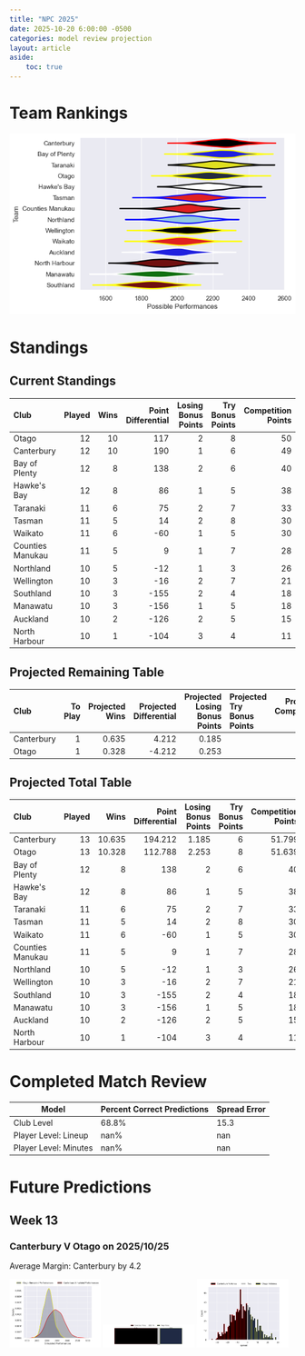 ```yaml
---  
title: "NPC 2025"  
date: 2025-10-20 6:00:00 -0500  
categories: model review projection  
layout: article  
aside:  
    toc: true  
---
```

# Team Rankings


![Club Rankings](plots/rankings_NPC_2025.png)
# Standings

## Current Standings


| Club             |   Played |   Wins |   Point Differential |   Losing Bonus Points |   Try Bonus Points |   Competition Points |
|:-----------------|---------:|-------:|---------------------:|----------------------:|-------------------:|---------------------:|
| Otago            |       12 |     10 |                  117 |                     2 |                  8 |                   50 |
| Canterbury       |       12 |     10 |                  190 |                     1 |                  6 |                   49 |
| Bay of Plenty    |       12 |      8 |                  138 |                     2 |                  6 |                   40 |
| Hawke's Bay      |       12 |      8 |                   86 |                     1 |                  5 |                   38 |
| Taranaki         |       11 |      6 |                   75 |                     2 |                  7 |                   33 |
| Tasman           |       11 |      5 |                   14 |                     2 |                  8 |                   30 |
| Waikato          |       11 |      6 |                  -60 |                     1 |                  5 |                   30 |
| Counties Manukau |       11 |      5 |                    9 |                     1 |                  7 |                   28 |
| Northland        |       10 |      5 |                  -12 |                     1 |                  3 |                   26 |
| Wellington       |       10 |      3 |                  -16 |                     2 |                  7 |                   21 |
| Southland        |       10 |      3 |                 -155 |                     2 |                  4 |                   18 |
| Manawatu         |       10 |      3 |                 -156 |                     1 |                  5 |                   18 |
| Auckland         |       10 |      2 |                 -126 |                     2 |                  5 |                   15 |
| North Harbour    |       10 |      1 |                 -104 |                     3 |                  4 |                   11 |



## Projected Remaining Table


| Club       |   To Play |   Projected Wins |   Projected Differential |   Projected Losing Bonus Points | Projected Try Bonus Points   |   Projected Competition Points |
|:-----------|----------:|-----------------:|-------------------------:|--------------------------------:|:-----------------------------|-------------------------------:|
| Canterbury |         1 |            0.635 |                    4.212 |                           0.185 |                              |                          2.799 |
| Otago      |         1 |            0.328 |                   -4.212 |                           0.253 |                              |                          1.639 |



## Projected Total Table


| Club             |   Played |   Wins |   Point Differential |   Losing Bonus Points |   Try Bonus Points |   Competition Points |
|:-----------------|---------:|-------:|---------------------:|----------------------:|-------------------:|---------------------:|
| Canterbury       |       13 | 10.635 |              194.212 |                 1.185 |                  6 |               51.799 |
| Otago            |       13 | 10.328 |              112.788 |                 2.253 |                  8 |               51.639 |
| Bay of Plenty    |       12 |  8     |              138     |                 2     |                  6 |               40     |
| Hawke's Bay      |       12 |  8     |               86     |                 1     |                  5 |               38     |
| Taranaki         |       11 |  6     |               75     |                 2     |                  7 |               33     |
| Tasman           |       11 |  5     |               14     |                 2     |                  8 |               30     |
| Waikato          |       11 |  6     |              -60     |                 1     |                  5 |               30     |
| Counties Manukau |       11 |  5     |                9     |                 1     |                  7 |               28     |
| Northland        |       10 |  5     |              -12     |                 1     |                  3 |               26     |
| Wellington       |       10 |  3     |              -16     |                 2     |                  7 |               21     |
| Southland        |       10 |  3     |             -155     |                 2     |                  4 |               18     |
| Manawatu         |       10 |  3     |             -156     |                 1     |                  5 |               18     |
| Auckland         |       10 |  2     |             -126     |                 2     |                  5 |               15     |
| North Harbour    |       10 |  1     |             -104     |                 3     |                  4 |               11     |



# Completed Match Review


| Model | Percent Correct Predictions | Spread Error |
| ------ | ------ | ------ |
| Club Level | 68.8% | 15.3 |
| Player Level: Lineup | nan% | nan |
| Player Level: Minutes | nan% | nan |


# Future Predictions

## Week 13

### Canterbury V Otago on 2025/10/25


Average Margin: Canterbury by 4.2

<p float="left">
<img src="plots\2025-10-25-Canterbury_V_Otago_performances.png" width="32%" />
<img src="plots\2025-10-25-Canterbury_V_Otago_resultbar.png" width="32%" />
<img src="plots\2025-10-25-Canterbury_V_Otago_spreads.png" width="32%" />
</p>
